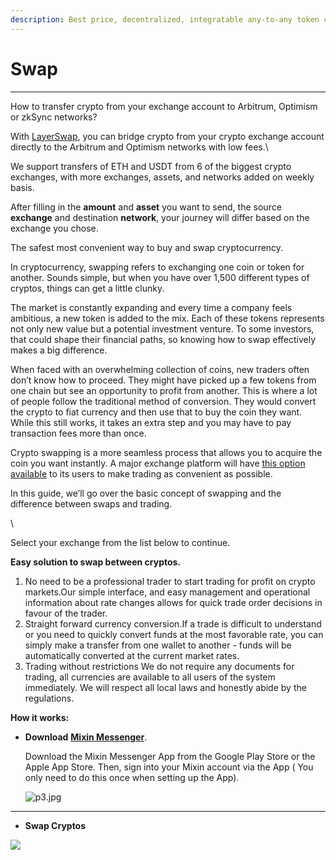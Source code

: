 ```yaml
---
description: Best price, decentralized, integratable any-to-any token conversion.
---
```


# Swap

****

How to transfer crypto from your exchange account to Arbitrum, Optimism or zkSync networks?

With [LayerSwap](https://www.layerswap.io), you can bridge crypto from your crypto exchange account directly to the Arbitrum and Optimism networks with low fees.\


We support transfers of ETH and USDT from 6 of the biggest crypto exchanges, with more exchanges, assets, and networks added on weekly basis.

After filling in the **amount** and **asset** you want to send, the source **exchange** and destination **network**, your journey will differ based on the exchange you chose.

The safest most convenient way to buy and swap cryptocurrency.

In cryptocurrency, swapping refers to exchanging one coin or token for another. Sounds simple, but when you have over 1,500 different types of cryptos, things can get a little clunky.

The market is constantly expanding and every time a company feels ambitious, a new token is added to the mix. Each of these tokens represents not only new value but a potential investment venture. To some investors, that could shape their financial paths, so knowing how to swap effectively makes a big difference.

When faced with an overwhelming collection of coins, new traders often don’t know how to proceed. They might have picked up a few tokens from one chain but see an opportunity to profit from another. This is where a lot of people follow the traditional method of conversion. They would convert the crypto to fiat currency and then use that to buy the coin they want. While this still works, it takes an extra step and you may have to pay transaction fees more than once.

Crypto swapping is a more seamless process that allows you to acquire the coin you want instantly. A major exchange platform will have [this option available](https://www.liquid.com/quick-exchange/) to its users to make trading as convenient as possible.&#x20;

In this guide, we’ll go over the basic concept of swapping and the difference between swaps and trading.

\




Select your exchange from the list below to continue.

**Easy solution to swap between cryptos.**

1. No need to be a professional trader to start trading for profit on crypto markets.Our simple interface, and easy management and operational information about rate changes allows for quick trade order decisions in favour of the trader.
2. Straight forward currency conversion.If a trade is difficult to understand or you need to quickly convert funds at the most favorable rate, you can simply make a transfer from one wallet to another - funds will be automatically converted at the current market rates.
3. Trading without restrictions We do not require any documents for trading, all currencies are available to all users of the system immediately. We will respect all local laws and honestly abide by the regulations.

**How it works:**

*   **Download** [**Mixin Messenger**](https://mixin.one/messenger).

    Download the Mixin Messenger App from the Google Play Store or the Apple App Store. Then, sign into your Mixin account via the App ( You only need to do this once when setting up the App).

    ![p3.jpg](https://s2.loli.net/2022/01/13/xmLGh3f47lyHC6e.jpg)

****

* **Swap Cryptos**

​![](https://s2.loli.net/2022/01/26/FtXWAuPnMZUNghx.png)
